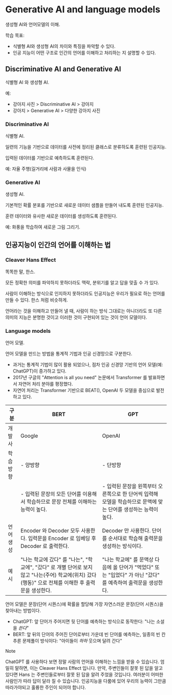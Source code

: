 # Generative AI and language models

생성형 AI와 언어모델의 이해.

학습 목표:

- 식별형 AI와 생성형 AI의 차이와 특징을 파악할 수 있다.
- 인공 지능이 어떤 구조로 인간의 언어를 이해하고 처리하는 지 설명할 수 있다.

## Discriminative AI and Generative AI

식별형 AI 와 생성형 AI.

예:

- 강아지 사진 > Discriminative AI > 강아지
- 강아지 > Generative AI > 다양한 강아지 사진

### Discriminative AI

식별형 AI.

일련의 기능을 기반으로 데이터를 사전에 정리된 클래스로 분류하도록 훈련된 인공지능.

입력된 데이터를 기반으로 예측하도록 훈련된다.

예: 자율 주행(길거리에 사람과 사물을 인식)

### Generative AI

생성형 AI.

기본적인 확률 분포를 기반으로 새로운 데이터 샘플을 만들어 내도록 훈련된 인공지능.

훈련 데이터와 유사한 새로운 데이터를 생성하도록 훈련된다.

예: 화풍을 학습하여 새로운 그림 그리기.

## 인공지능이 인간의 언어를 이해하는 법

### Cleaver Hans Effect

똑똑한 말, 한스.

모든 정확한 의미를 파악하지 못하더라도 맥락, 분위기를 알고 답을 맞출 수 가 있다.

사람이 이해하는 방식으로 인지하지 못하더라도 인공지능은 우리가 필요로 하는 언어를 만들 수 있다. 한스 처럼 비슷하게.

언어라는 것을 이해하고 만들어 낼 때, 사람이 하는 방식 그대로는 아니더라도 또 다른 의미의 지능은 분명한 것이고 이러한 것이 구현되어 있는 것이 언어 모델이다.

### Language models

언어 모델.

언어 모델을 만드는 방법을 통계적 기법과 인공 신경망으로 구분한다.

- 과거는 통계적 기법이 많이 활용 되었으나, 점차 인공 신경망 기반의 언어 모델(예: ChatGPT)이 증가하고 있다.
- 2017년 구글의 "Attention is all you need" 논문에서 Transformer 를 발표하면서 자연어 처리 분야를 평정했다.
- 자연어 처리는 Transformer 기반으로 BEAT(), OpenAI 두 모델을 중심으로 발전하고 있다.

| 구분      | BERT                                                                                                                                                  | GPT                                                                                                             |
| --------- | ----------------------------------------------------------------------------------------------------------------------------------------------------- | --------------------------------------------------------------------------------------------------------------- |
| 개발사    | Google                                                                                                                                                | OpenAI                                                                                                          |
| 학습 방향 | - 양방향                                                                                                                                              | - 단방향                                                                                                        |
|           | - 입력된 문장의 모든 단어를 이용해서 학습하므로 문장 전체를 이해하는 능력이 높다.                                                                     | - 입력된 문장을 왼쪽부터 오른쪽으로 한 단어씩 입력해 모델을 학습하므로 문맥에 맞는 단어를 생성하는 능력이 높다. |
| 언어 생성 | Encoder 와 Decoder 모두 사용한다. 입력문을 Encoder 로 임베딩 후 Decoder 로 출력한다.                                                                  | Decoder 만 사용한다. 단어를 순서대로 학습해 출력문을 생성하는 방식이다.                                         |
| 예시      | "나는 학교에 갔다" 를 "나는", "학교에", "갔다" 로 개별 단어로 보지 않고 "나는(주어) 학교에(위치) 갔다(행동)" 으로 전체를 이해한 후 출력문을 생성한다. | "나는 학교에" 를 문맥상 다음에 올 단어가 "먹었다" 또는 "입었다" 가 아닌 "갔다" 를 예측하여 출력문을 생성한다.   |

언어 모델은 문장(단어 시퀀스)에 확률을 할당해 가장 자연스러운 문장(단어 시퀀스)을 찾아내는 방법이다.

- ChatGPT: 앞 단어가 주어지면 뒷 단어를 예측하는 방식으로 동작한다: "나는 소설을 _쓴다_"
- BERT: 앞 뒤의 단어의 주어진 단어로부터 가운데 빈 단어를 예측하는, 일종의 빈 칸 추론 문제풀이 방식이다: "아이들이 _하하_ 웃으며 달려 간다"

> [!NOTE]
> ChatGPT 를 사용하다 보면 정말 사람의 언어을 이해하는 느낌을 받을 수 있습니다.
> 엄밀히 말하면, 이는 Cleaver Hans Effect 입니다.
> 만약, 주변인들이 잘못 된 답을 알고 있다면 Hans 는 주변인들로부터 잘못 된 답을 알려 주었을 것입니다.
> 여러분이 어떠한 사람인가 따라 답이 달라 질 수 있습니다.
> 인공지능을 다룸에 있어 우리의 능력이 그만큼 따라가야되고 훌륭한 주인이 되어야 합니다.

